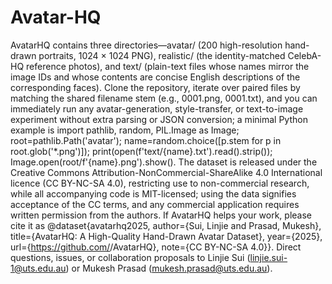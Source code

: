 # Avatar-HQ
AvatarHQ contains three directories—avatar/ (200 high-resolution hand-drawn portraits, 1024 × 1024 PNG), realistic/ (the identity-matched CelebA-HQ reference photos), and text/ (plain-text files whose names mirror the image IDs and whose contents are concise English descriptions of the corresponding faces). Clone the repository, iterate over paired files by matching the shared filename stem (e.g., 0001.png, 0001.txt), and you can immediately run any avatar-generation, style-transfer, or text-to-image experiment without extra parsing or JSON conversion; a minimal Python example is import pathlib, random, PIL.Image as Image; root=pathlib.Path('avatar'); name=random.choice([p.stem for p in root.glob('*.png')]); print(open(f'text/{name}.txt').read().strip()); Image.open(root/f'{name}.png').show(). The dataset is released under the Creative Commons Attribution-NonCommercial-ShareAlike 4.0 International licence (CC BY-NC-SA 4.0), restricting use to non-commercial research, while all accompanying code is MIT-licensed; using the data signifies acceptance of the CC terms, and any commercial application requires written permission from the authors. If AvatarHQ helps your work, please cite it as @dataset{avatarhq2025, author={Sui, Linjie and Prasad, Mukesh}, title={AvatarHQ: A High-Quality Hand-Drawn Avatar Dataset}, year={2025}, url={https://github.com/<user>/AvatarHQ}, note={CC BY-NC-SA 4.0}}. Direct questions, issues, or collaboration proposals to Linjie Sui (linjie.sui-1@uts.edu.au) or Mukesh Prasad (mukesh.prasad@uts.edu.au).
